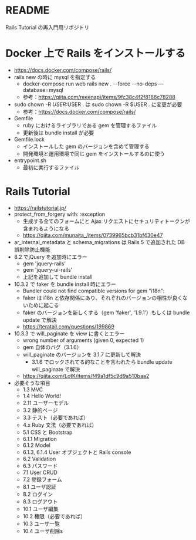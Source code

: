 # README

Rails Tutorial の再入門用リポジトリ

# Docker 上で Rails をインストールする
* https://docs.docker.com/compose/rails/
* rails new の時に mysql を指定する
    * docker-compose run web rails new . --force --no-deps —database=mysql
    * 参考：https://qiita.com/reeenapi/items/9fc38c4f2f8186c78288
* sudo chown -R $USER:$USER . は sudo chown -R $USER . に変更が必要
    * 参考：https://docs.docker.com/compose/rails/
* Gemfile
    * ruby におけるライブラリである gem を管理するファイル
    * 更新後は bundle install が必要
* Gemfile.lock
    * インストールした gem のバージョンを含めて管理する
    * 開発環境と運用環境で同じ gem をインストールするのに使う
* entrypoint.sh
    * 最初に実行するファイル

# Rails Tutorial
* https://railstutorial.jp/
* protect_from_forgery with: :exception
    * 生成する全てのフォームにと Ajax リクエストにセキュリティトークンが含まれるようになる
    * https://qiita.com/munaita_/items/0739965bcb31bf430e47
* ar_internal_metadata と schema_migrations は Rails 5 で追加された DB 誤削除防止機能
* 8.2 でjQuery を追加時にエラー
    * gem 'jquery-rails'
    * gem 'jquery-ui-rails'
    * 上記を追加して bundle install
* 10.3.2 で faker を bundle install 時にエラー
    * Bundler could not find compatible versions for gem "i18n":
    * faker は i18n と依存関係にあり、それぞれのバージョンの相性が良くないために起こる
    * faker のバージョンを新しくする（gem 'faker', '1.9.1’）もしくは bundle update で解決
    * https://teratail.com/questions/199869
* 10.3.3 で will_paginate を view に書くとエラー
    * wrong number of arguments (given 0, expected 1)
    * gem 自体のバグ（3.1.6）
    * will_paginate のバージョンを 3.1.7 に更新して解決
        * 3.1.6 でロックされてる的なことを言われたら bundle update will_paginate で解決
    * https://qiita.com/LotK/items/f49a1df5c9d9a510baa2
* 必要そうな項目
    * 1.3 MVC
    * 1.4 Hello World!
    * 2.11 ユーザーモデル
    * 3.2 静的ページ
    * 3.3 テスト（必要であれば）
    * 4.x Ruby 文法（必要であれば）
    * 5.1 CSS と Bootstrap
    * 6.1.1 MIgration
    * 6.1.2 Model
    * 6.1.3, 6.1.4 User オブジェクトと Rails console
    * 6.2 Validation
    * 6.3 パスワード
    * 7.1 User CRUD
    * 7.2 登録フォーム
    * 8.1 ユーザ認証
    * 8.2 ログイン
    * 8.3 ログアウト
    * 10.1 ユーザ編集
    * 10.2 権限（必要であれば）
    * 10.3 ユーザ一覧
    * 10.4 ユーザ削除s
